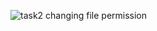 ![task2](https://github.com/suganyaanbalagan123/guvi_task2/assets/133192593/40678922-3561-46d3-a21b-35f2af69864e)
changing file permission
